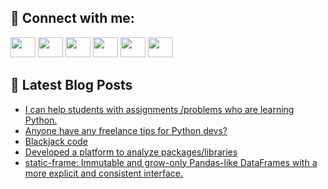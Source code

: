 ## 🔎 Connect with me:
[<img height="32" width="40" src="https://cdn.jsdelivr.net/npm/simple-icons@v5/icons/telegram.svg" />](https://t.me/bullbesh)
[<img height="32" width="40" src="https://cdn.jsdelivr.net/npm/simple-icons@v5/icons/vk.svg" />](https://vk.com/bullbesh)
[<img height="32" width="40" src="https://cdn.jsdelivr.net/npm/simple-icons@v5/icons/twitter.svg" />](https://twitter.com/bullbesh1)
[<img height="32" width="40" src="https://cdn.jsdelivr.net/npm/simple-icons@v5/icons/instagram.svg" />](https://www.instagram.com/bullbesh)
[<img height="32" width="40" src="https://cdn.jsdelivr.net/npm/simple-icons@v5/icons/reddit.svg" />](https://www.reddit.com/user/bullbesh)
[<img height="32" width="40" src="https://cdn.jsdelivr.net/npm/simple-icons@v5/icons/youtube.svg" />](https://www.youtube.com/channel/UCtfjRs6uzgq5mfm8S06WTcg)

## 📕 Latest Blog Posts
<!-- BLOG-POST-LIST:START -->
- [I can help students with assignments /problems who are learning Python.](https://www.reddit.com/r/Python/comments/ur642w/i_can_help_students_with_assignments_problems_who/)
- [Anyone have any freelance tips for Python devs?](https://www.reddit.com/r/Python/comments/ur58ud/anyone_have_any_freelance_tips_for_python_devs/)
- [Blackjack code](https://www.reddit.com/r/Python/comments/ur4u4t/blackjack_code/)
- [Developed a platform to analyze packages/libraries](https://www.reddit.com/r/Python/comments/uqzx6z/developed_a_platform_to_analyze_packageslibraries/)
- [static-frame: Immutable and grow-only Pandas-like DataFrames with a more explicit and consistent interface.](https://www.reddit.com/r/Python/comments/uqztk1/staticframe_immutable_and_growonly_pandaslike/)
<!-- BLOG-POST-LIST:END -->
